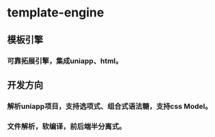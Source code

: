 # template-engine

## 模板引擎
### 可靠拓展引擎，集成uniapp、html。

## 开发方向
### 解析uniapp项目，支持选项式、组合式语法糖，支持css Model。
### 文件解析，软编译，前后端半分离式。
